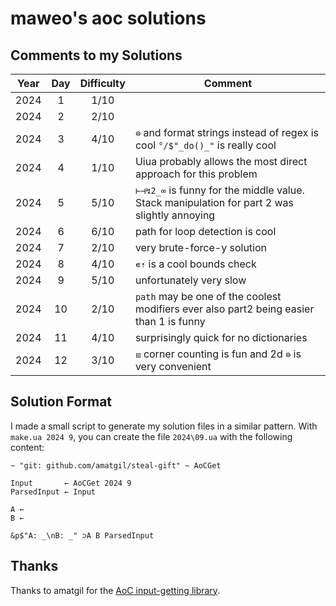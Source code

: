 # maweo's aoc solutions

## Comments to my Solutions

| Year | Day | Difficulty | Comment                                                                                     |
| :--: | :-: | :--------: | ------------------------------------------------------------------------------------------- |
| 2024 |  1  |    1/10    |                                                                                             |
| 2024 |  2  |    2/10    |                                                                                             |
| 2024 |  3  |    4/10    | `⊜` and format strings instead of regex is cool `°/$"_do()_"` is really cool                |
| 2024 |  4  |    1/10    | Uiua probably allows the most direct approach for this problem                              |
| 2024 |  5  |    5/10    | `⊢⊣↯2_∞` is funny for the middle value. Stack manipulation for part 2 was slightly annoying |
| 2024 |  6  |    6/10    | path for loop detection is cool                                                             |
| 2024 |  7  |    2/10    | very brute-force-y solution                                                                 |
| 2024 |  8  |    4/10    | `∊⇡` is a cool bounds check                                                                 |
| 2024 |  9  |    5/10    | unfortunately very slow                                                                     |
| 2024 | 10  |    2/10    | `path` may be one of the coolest modifiers ever also part2 being easier than 1 is funny     |
| 2024 | 11  |    4/10    | surprisingly quick for no dictionaries                                                      |
| 2024 | 12  |    3/10    | `⧈` corner counting is fun and 2d `⊜` is very convenient                                    |

## Solution Format

I made a small script to generate my solution files in a similar pattern. With `make.ua 2024 9`, you can create the file `2024\09.ua` with the following content:

```uiua
~ "git: github.com/amatgil/steal-gift" ~ AoCGet

Input       ← AoCGet 2024 9
ParsedInput ← Input

A ←
B ←

&p$"A: _\nB: _" ⊃A B ParsedInput
```

## Thanks

Thanks to amatgil for the [AoC input-getting library](https://github.com/amatgil/steal-gift).
